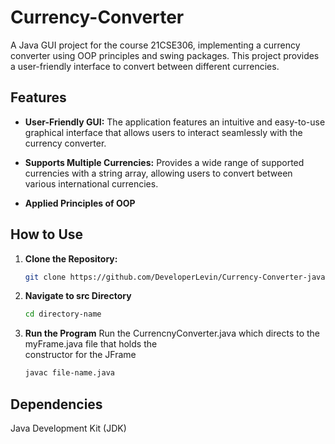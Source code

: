 # Currency-Converter

A Java GUI project for the course 21CSE306, implementing a currency converter using OOP principles and swing packages. This project provides a user-friendly interface to convert between different currencies.


## Features

- **User-Friendly GUI:** The application features an intuitive and easy-to-use graphical interface that allows users to interact seamlessly with the currency converter.

- **Supports Multiple Currencies:** Provides a wide range of supported currencies with a string array, allowing users to convert between various international currencies.

- **Applied Principles of OOP**


## How to Use

1. **Clone the Repository:**
   ```bash
   git clone https://github.com/DeveloperLevin/Currency-Converter-java.git

2. **Navigate to src Directory**
   ```bash
   cd directory-name

3. **Run the Program**
   Run the CurrencnyConverter.java which directs to the myFrame.java file that holds the       
   constructor for the JFrame
   ```bash
   javac file-name.java


## Dependencies
Java Development Kit (JDK)
